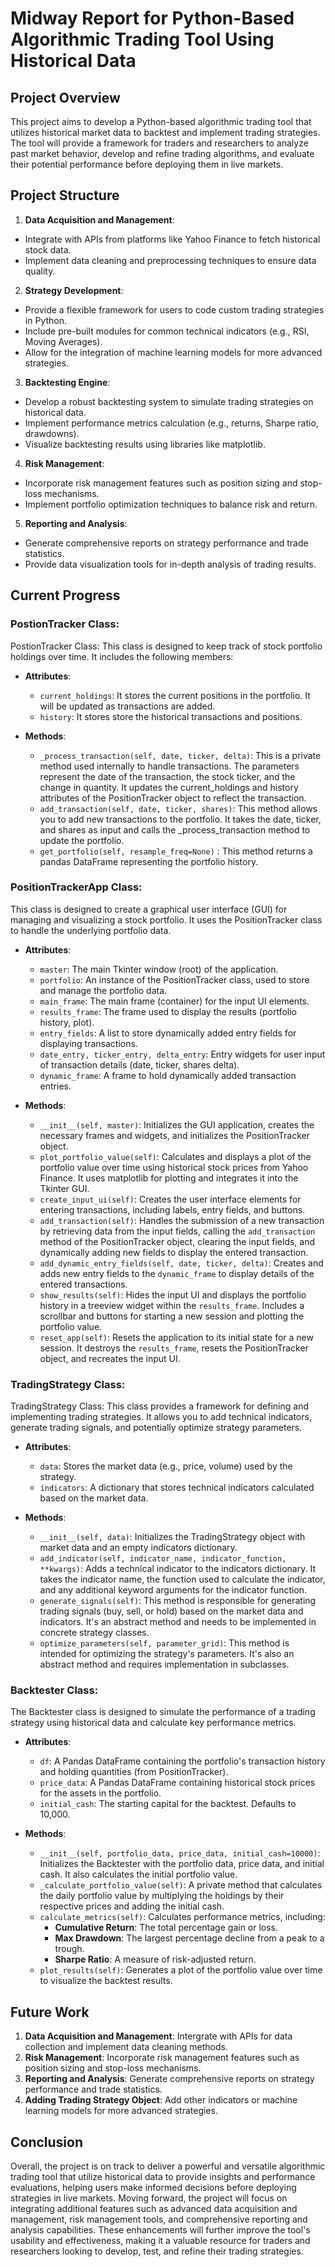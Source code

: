 
Midway Report for Python-Based Algorithmic Trading Tool Using Historical Data 
=

Project Overview
-

This project aims to develop a Python-based algorithmic trading tool that utilizes historical market data to backtest and implement trading strategies. The tool will provide a framework for traders and researchers to analyze past market behavior, develop and refine trading algorithms, and evaluate their potential performance before deploying them in live markets.

Project Structure
-----------------

1.  **Data Acquisition and Management**:  
- Integrate with APIs from platforms like Yahoo Finance to fetch historical stock data.
- Implement data cleaning and preprocessing techniques to ensure data quality.

2.  **Strategy Development**: 
- Provide a flexible framework for users to code custom trading strategies in Python.
- Include pre-built modules for common technical indicators (e.g., RSI, Moving Averages).
- Allow for the integration of machine learning models for more advanced strategies.

3.  **Backtesting Engine**:
- Develop a robust backtesting system to simulate trading strategies on historical data.
- Implement performance metrics calculation (e.g., returns, Sharpe ratio, drawdowns).
- Visualize backtesting results using libraries like matplotlib.

4.  **Risk Management**:
- Incorporate risk management features such as position sizing and stop-loss mechanisms.
- Implement portfolio optimization techniques to balance risk and return.

5. **Reporting and Analysis**:
- Generate comprehensive reports on strategy performance and trade statistics.
- Provide data visualization tools for in-depth analysis of trading results.


Current Progress
----------------

### PostionTracker Class:

PostionTracker Class: This class is designed to keep track of stock portfolio holdings over time. It includes the following members:

-   **Attributes**:
    -   `current_holdings`: It stores the current positions in the portfolio. It will be updated as transactions are added.
    -   `history`: It stores store the historical transactions and positions.
    
-   **Methods**:
    -   `_process_transaction(self, date, ticker, delta)`: This is a private method used internally to handle transactions. The parameters represent the date of the transaction, the stock ticker, and the change in quantity. It updates the current_holdings and history attributes of the PositionTracker object to reflect the transaction.
    -   `add_transaction(self, date, ticker, shares)`: This method allows you to add new transactions to the portfolio. It takes the date, ticker, and shares as input and calls the _process_transaction method to update the portfolio.
    -   `get_portfolio(self, resample_freq=None)` : This method returns a pandas DataFrame representing the portfolio history.

### PositionTrackerApp Class:

This class is designed to create a graphical user interface (GUI) for managing and visualizing a stock portfolio. It uses the PositionTracker class to handle the underlying portfolio data.

-   **Attributes**:
    -   `master`: The main Tkinter window (root) of the application.
    -   `portfolio`: An instance of the PositionTracker class, used to store and manage the portfolio data.
    -   `main_frame`: The main frame (container) for the input UI elements.
    -   `results_frame`: The frame used to display the results (portfolio history, plot).
    -   `entry_fields`: A list to store dynamically added entry fields for displaying transactions.
    -   `date_entry, ticker_entry, delta_entry`: Entry widgets for user input of transaction details (date, ticker, shares delta).
    -   `dynamic_frame`: A frame to hold dynamically added transaction entries.
    
-   **Methods**:
    -   `__init__(self, master)`: Initializes the GUI application, creates the necessary frames and widgets, and initializes the PositionTracker object.
    -   `plot_portfolio_value(self)`: Calculates and displays a plot of the portfolio value over time using historical stock prices from Yahoo Finance. It uses matplotlib for plotting and integrates it into the Tkinter GUI.
    -   `create_input_ui(self)`: Creates the user interface elements for entering transactions, including labels, entry fields, and buttons.
    -   `add_transaction(self)`: Handles the submission of a new transaction by retrieving data from the input fields, calling the `add_transaction` method of the PositionTracker object, clearing the input fields, and dynamically adding new fields to display the entered transaction.
    -   `add_dynamic_entry_fields(self, date, ticker, delta)`: Creates and adds new entry fields to the `dynamic_frame` to display details of the entered transactions.
    -   `show_results(self)`: Hides the input UI and displays the portfolio history in a treeview widget within the `results_frame`. Includes a scrollbar and buttons for starting a new session and plotting the portfolio value.
    -   `reset_app(self)`: Resets the application to its initial state for a new session. It destroys the `results_frame`, resets the PositionTracker object, and recreates the input UI.

### TradingStrategy Class:

TradingStrategy Class: This class provides a framework for defining and implementing trading strategies. It allows you to add technical indicators, generate trading signals, and potentially optimize strategy parameters.

-   **Attributes**:
    -   `data`: Stores the market data (e.g., price, volume) used by the strategy.
    -   `indicators`: A dictionary that stores technical indicators calculated based on the market data.

-   **Methods**:
    -   `__init__(self, data)`: Initializes the TradingStrategy object with market data and an empty indicators dictionary.
    -   `add_indicator(self, indicator_name, indicator_function, **kwargs)`: Adds a technical indicator to the indicators dictionary. It takes the indicator name, the function used to calculate the indicator, and any additional keyword arguments for the indicator function.
    -   `generate_signals(self)`: This method is responsible for generating trading signals (buy, sell, or hold) based on the market data and indicators. It's an abstract method and needs to be implemented in concrete strategy classes.
    -   `optimize_parameters(self, parameter_grid)`: This method is intended for optimizing the strategy's parameters. It's also an abstract method and requires implementation in subclasses.

### Backtester Class:
The Backtester class is designed to simulate the performance of a trading strategy using historical data and calculate key performance metrics.

-   **Attributes**:
    -   `df`: A Pandas DataFrame containing the portfolio's transaction history and holding quantities (from PositionTracker).
    -   `price_data`: A Pandas DataFrame containing historical stock prices for the assets in the portfolio.
    -   `initial_cash`: The starting capital for the backtest. Defaults to 10,000.

-   **Methods**:
    -   `__init__(self, portfolio_data, price_data, initial_cash=10000)`: Initializes the Backtester with the portfolio data, price data, and initial cash. It also calculates the initial portfolio value.
    -   `_calculate_portfolio_value(self)`: A private method that calculates the daily portfolio value by multiplying the holdings by their respective prices and adding the initial cash.
    -   `calculate_metrics(self)`: Calculates performance metrics, including:
        -   **Cumulative Return**: The total percentage gain or loss.
        -   **Max Drawdown**: The largest percentage decline from a peak to a trough.
        -   **Sharpe Ratio**: A measure of risk-adjusted return.
    -   `plot_results(self)`: Generates a plot of the portfolio value over time to visualize the backtest results.

Future Work
-----------

1.  **Data Acquisition and Management**: Intergrate with APIs for data collection and implement data cleaning methods. 
2.  **Risk Management**: Incorporate risk management features such as position sizing and stop-loss mechanisms.
3.  **Reporting and Analysis**: Generate comprehensive reports on strategy performance and trade statistics.
4.  **Adding Trading Strategy Object**: Add other indicators or machine learning models for more advanced strategies.

Conclusion
----------

Overall, the project is on track to deliver a powerful and versatile algorithmic trading tool that utilize historical data to provide insights and performance evaluations, helping users make informed decisions before deploying strategies in live markets. Moving forward, the project will focus on integrating additional features such as advanced data acquisition and management, risk management tools, and comprehensive reporting and analysis capabilities. These enhancements will further improve the tool's usability and effectiveness, making it a valuable resource for traders and researchers looking to develop, test, and refine their trading strategies.